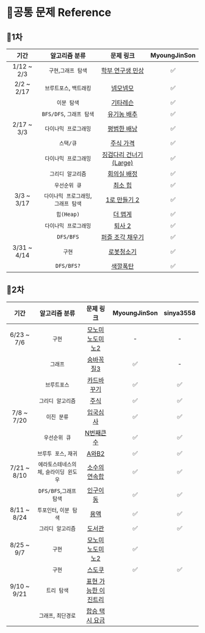 # 📍공통 문제 Reference

## 🚩1차
|기간|알고리즘 분류|문제 링크|MyoungJinSon|
|:-----:|:-----:|:---:|:---:|
|1/12 ~ 2/3|`구현`,`그래프 탐색` |[학부 연구생 민상](https://www.acmicpc.net/problem/21922)|✅|
|2/2 ~ 2/17|`브루트포스`, `백트래킹`|[넴모넴모](https://www.acmicpc.net/problem/14712)|✅|
||`이분 탐색`|[기타레슨](https://www.acmicpc.net/problem/2343)|✅|
||`BFS/DFS`, `그래프 탐색`|[유기농 배추](https://www.acmicpc.net/problem/1012)|✅|
|2/17 ~ 3/3|`다이나믹 프로그래밍`|[평범한 배낭](https://www.acmicpc.net/problem/12865)|✅|
||`스택/큐`|[주식 가격](https://school.programmers.co.kr/learn/courses/30/lessons/42584)|✅|
||`다이나믹 프로그래밍`|[징검다리 건너기(Large)](https://www.acmicpc.net/problem/22871)|✅|
||`그리디 알고리즘`|[회의실 배정](https://www.acmicpc.net/problem/1931)|✅|
||`우선순위 큐`|[최소 힙](https://www.acmicpc.net/problem/1927)|✅|
|3/3 ~ 3/17|`다이나믹 프로그래밍`, `그래프 탐색`|[1로 만들기 2](https://www.acmicpc.net/problem/12852)|✅|
||`힙(Heap)`|[더 맵게](https://school.programmers.co.kr/learn/courses/30/lessons/42626)|✅|
||`다이나믹 프로그래밍`|[퇴사 2](https://www.acmicpc.net/problem/15486)|✅|
||`DFS/BFS`|[퍼즐 조각 채우기](https://school.programmers.co.kr/learn/courses/30/lessons/84021)|✅|
|3/31 ~ 4/14|`구현`|[로봇청소기](https://www.acmicpc.net/problem/14503)|✅|
||`DFS/BFS?`|[색깔폭탄](https://www.codetree.ai/ko/frequent-problems/problems/colored-bomb/description)|✅|


## 🚩2차
|기간|알고리즘 분류|문제 링크|MyoungJinSon|sinya3558|
|:----:|:----:|:----:|:---:|:---:|
|6/23 ~ 7/6|`구현`|[모노미노도미노2](https://www.acmicpc.net/problem/20061)| -|- |
||`그래프`|[숨바꼭질3](https://www.acmicpc.net/problem/13549)|✅|-|
||`브루트포스`|[카드바꾸기](https://www.acmicpc.net/problem/25401)|✅|✅|
||`그리디 알고리즘`|[주식](https://www.acmicpc.net/problem/11501)|✅|✅|
|7/8 ~ 7/20|`이진 분류`|[입국심사](https://www.acmicpc.net/problem/3079)|✅|✅|
||`우선순위 큐`|[N번째큰수](https://www.acmicpc.net/problem/2075)|✅|✅|
||`브루투 포스`, `재귀`|[A와B2](https://www.acmicpc.net/problem/12919)|✅|✅|
|7/21 ~ 8/10|`에라토스테네스의 체`, `슬라이딩 윈도우`|[소수의연속합](https://www.acmicpc.net/problem/1644)|✅|✅|
| |`DFS/BFS`,`그래프 탐색`|[인구이동](https://www.acmicpc.net/problem/16234)|✅|✅|
|8/11 ~ 8/24|`투포인터`, `이분 탐색`|[용액](https://www.acmicpc.net/problem/2467)|✅|✅|
||`그리디 알고리즘`|[도서관](https://www.acmicpc.net/problem/1461)|✅|✅|
|8/25 ~ 9/7|`구현`|[모노미노도미노2](https://www.acmicpc.net/problem/20061)|✅ ||
||`구현`|[스도쿠](https://www.acmicpc.net/problem/2239)|✅|✅|
|9/10 ~ 9/21|`트리 탐색`|[표현 가능한 이진트리](https://school.programmers.co.kr/learn/courses/30/lessons/150367)| ||
||`그래프`, `최단경로`|[합승 택시 요금](https://school.programmers.co.kr/learn/courses/30/lessons/72413?language=python3)|||
